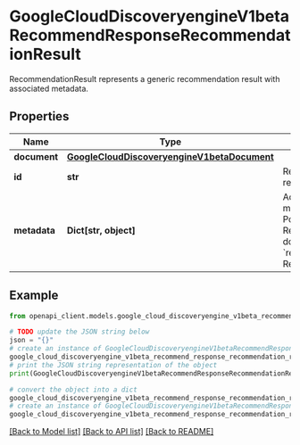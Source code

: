 # GoogleCloudDiscoveryengineV1betaRecommendResponseRecommendationResult

RecommendationResult represents a generic recommendation result with associated metadata.

## Properties

Name | Type | Description | Notes
------------ | ------------- | ------------- | -------------
**document** | [**GoogleCloudDiscoveryengineV1betaDocument**](GoogleCloudDiscoveryengineV1betaDocument.md) |  | [optional] 
**id** | **str** | Resource ID of the recommended Document. | [optional] 
**metadata** | **Dict[str, object]** | Additional Document metadata / annotations. Possible values: * &#x60;score&#x60;: Recommendation score in double value. Is set if &#x60;returnScore&#x60; is set to true in RecommendRequest.params. | [optional] 

## Example

```python
from openapi_client.models.google_cloud_discoveryengine_v1beta_recommend_response_recommendation_result import GoogleCloudDiscoveryengineV1betaRecommendResponseRecommendationResult

# TODO update the JSON string below
json = "{}"
# create an instance of GoogleCloudDiscoveryengineV1betaRecommendResponseRecommendationResult from a JSON string
google_cloud_discoveryengine_v1beta_recommend_response_recommendation_result_instance = GoogleCloudDiscoveryengineV1betaRecommendResponseRecommendationResult.from_json(json)
# print the JSON string representation of the object
print(GoogleCloudDiscoveryengineV1betaRecommendResponseRecommendationResult.to_json())

# convert the object into a dict
google_cloud_discoveryengine_v1beta_recommend_response_recommendation_result_dict = google_cloud_discoveryengine_v1beta_recommend_response_recommendation_result_instance.to_dict()
# create an instance of GoogleCloudDiscoveryengineV1betaRecommendResponseRecommendationResult from a dict
google_cloud_discoveryengine_v1beta_recommend_response_recommendation_result_from_dict = GoogleCloudDiscoveryengineV1betaRecommendResponseRecommendationResult.from_dict(google_cloud_discoveryengine_v1beta_recommend_response_recommendation_result_dict)
```
[[Back to Model list]](../README.md#documentation-for-models) [[Back to API list]](../README.md#documentation-for-api-endpoints) [[Back to README]](../README.md)


